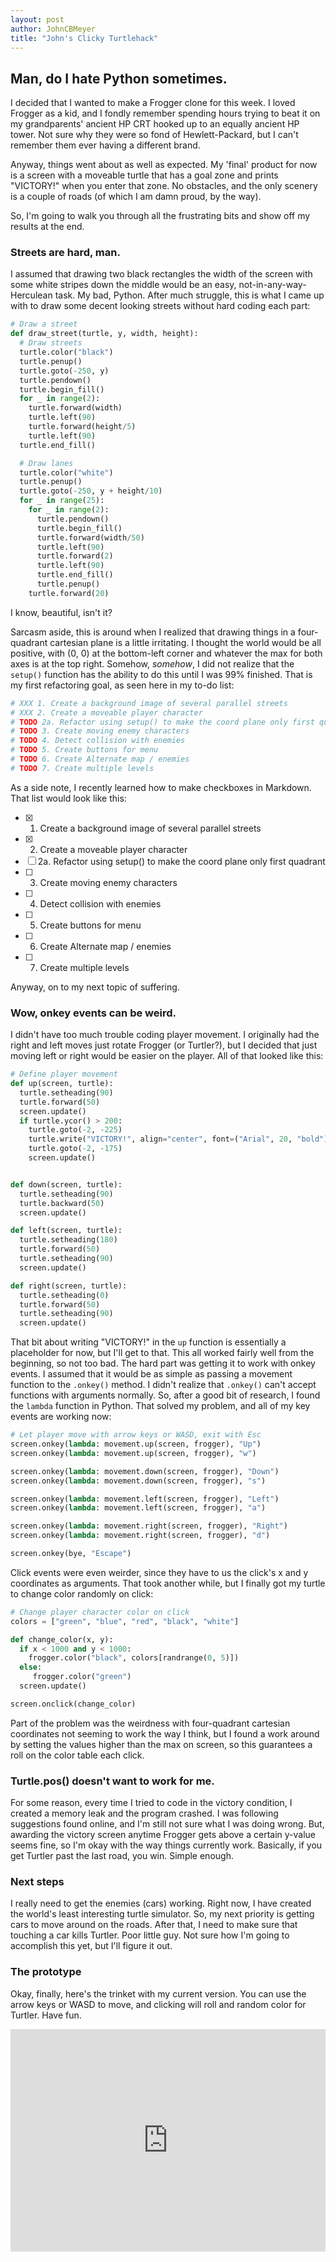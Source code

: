 ```yaml
---
layout: post
author: JohnCBMeyer
title: "John's Clicky Turtlehack"
---
```


## Man, do I hate Python sometimes.
I decided that I wanted to make a Frogger clone for this week. I loved Frogger
as a kid, and I fondly remember spending hours trying to beat it on my grandparents'
ancient HP CRT hooked up to an equally ancient HP tower. Not sure why they were
so fond of Hewlett-Packard, but I can't remember them ever having a different
brand.</br>

Anyway, things went about as well as expected. My 'final' product for now is a
screen with a moveable turtle that has a goal zone and prints "VICTORY!" when
you enter that zone. No obstacles, and the only scenery is a couple of roads (of
which I am damn proud, by the way).</br>

So, I'm going to walk you through all the frustrating bits and show off my results
at the end.</br>

### Streets are hard, man.
I assumed that drawing two black rectangles the width of the screen with some
white stripes down the middle would be an easy, not-in-any-way-Herculean task.
My bad, Python. After much struggle, this is what I came up with to draw some
decent looking streets without hard coding each part:

```python
# Draw a street
def draw_street(turtle, y, width, height):
  # Draw streets
  turtle.color("black")
  turtle.penup()
  turtle.goto(-250, y)
  turtle.pendown()
  turtle.begin_fill()
  for _ in range(2):
    turtle.forward(width)
    turtle.left(90)
    turtle.forward(height/5)
    turtle.left(90)
  turtle.end_fill()

  # Draw lanes
  turtle.color("white")
  turtle.penup()
  turtle.goto(-250, y + height/10)
  for _ in range(25):
    for _ in range(2):
      turtle.pendown()
      turtle.begin_fill()
      turtle.forward(width/50)
      turtle.left(90)
      turtle.forward(2)
      turtle.left(90)
      turtle.end_fill()
      turtle.penup()
    turtle.forward(20)
```

I know, beautiful, isn't it?</br>

Sarcasm aside, this is around when I realized that
drawing things in a four-quadrant cartesian plane is a little irritating. I thought
the world would be all positive, with (0, 0) at the bottom-left corner and whatever
the max for both axes is at the top right. Somehow, *somehow*, I did not realize
that the `setup()` function has the ability to do this until I was 99% finished.
That is my first refactoring goal, as seen here in my to-do list:

```python
# XXX 1. Create a background image of several parallel streets
# XXX 2. Create a moveable player character
# TODO 2a. Refactor using setup() to make the coord plane only first quadrant
# TODO 3. Create moving enemy characters
# TODO 4. Detect collision with enemies
# TODO 5. Create buttons for menu
# TODO 6. Create Alternate map / enemies
# TODO 7. Create multiple levels
```

As a side note, I recently learned how to make checkboxes in Markdown. That list
would look like this:

- [x] 1. Create a background image of several parallel streets
- [x] 2. Create a moveable player character
- [ ] 2a. Refactor using setup() to make the coord plane only first quadrant
- [ ] 3. Create moving enemy characters
- [ ] 4. Detect collision with enemies
- [ ] 5. Create buttons for menu
- [ ] 6. Create Alternate map / enemies
- [ ] 7. Create multiple levels

Anyway, on to my next topic of suffering.

### Wow, onkey events can be weird.
I didn't have too much trouble coding player movement. I originally had the right
and left moves just rotate Frogger (or Turtler?), but I decided that just moving
left or right would be easier on the player. All of that looked like this:

```python
# Define player movement
def up(screen, turtle):
  turtle.setheading(90)
  turtle.forward(50)
  screen.update()
  if turtle.ycor() > 200:
    turtle.goto(-2, -225)
    turtle.write("VICTORY!", align="center", font=("Arial", 20, "bold"))
    turtle.goto(-2, -175)
    screen.update()


def down(screen, turtle):
  turtle.setheading(90)
  turtle.backward(50)
  screen.update()

def left(screen, turtle):
  turtle.setheading(180)
  turtle.forward(50)
  turtle.setheading(90)
  screen.update()

def right(screen, turtle):
  turtle.setheading(0)
  turtle.forward(50)
  turtle.setheading(90)
  screen.update()
```

That bit about writing "VICTORY!" in the `up` function is essentially a placeholder
for now, but I'll get to that. This all worked fairly well from the beginning, so
not too bad. The hard part was getting it to work with onkey events. I assumed
that it would be as simple as passing a movement function to the `.onkey()` method.
I didn't realize that `.onkey()` can't accept functions with arguments normally.
So, after a good bit of research, I found the `lambda` function in Python. That
solved my problem, and all of my key events are working now:

```python
# Let player move with arrow keys or WASD, exit with Esc
screen.onkey(lambda: movement.up(screen, frogger), "Up")
screen.onkey(lambda: movement.up(screen, frogger), "w")

screen.onkey(lambda: movement.down(screen, frogger), "Down")
screen.onkey(lambda: movement.down(screen, frogger), "s")

screen.onkey(lambda: movement.left(screen, frogger), "Left")
screen.onkey(lambda: movement.left(screen, frogger), "a")

screen.onkey(lambda: movement.right(screen, frogger), "Right")
screen.onkey(lambda: movement.right(screen, frogger), "d")

screen.onkey(bye, "Escape")
```

Click events were even weirder, since they have to us the click's x and y coordinates
as arguments. That took another while, but I finally got my turtle to change color
randomly on click:

```python
# Change player character color on click
colors = ["green", "blue", "red", "black", "white"]

def change_color(x, y):
  if x < 1000 and y < 1000:
    frogger.color("black", colors[randrange(0, 5)])
  else:
     frogger.color("green")
  screen.update()

screen.onclick(change_color)
```

Part of the problem was the weirdness with four-quadrant cartesian coordinates
not seeming to work the way I think, but I found a work around by setting the values
higher than the max on screen, so this guarantees a roll on the color table each
click.

### Turtle.pos() doesn't want to work for me.
For some reason, every time I tried to code in the victory condition, I created
a memory leak and the program crashed. I was following suggestions found online,
and I'm still not sure what I was doing wrong. But, awarding the victory screen
anytime Frogger gets above a certain y-value seems fine, so I'm okay with the way
things currently work. Basically, if you get Turtler past the last road, you win.
Simple enough.

### Next steps
I really need to get the enemies (cars) working. Right now, I have created the 
world's least interesting turtle simulator. So, my next priority is getting cars
to move around on the roads. After that, I need to make sure that touching a car
kills Turtler. Poor little guy. Not sure how I'm going to accomplish this yet, but
I'll figure it out.

### The prototype
Okay, finally, here's the trinket with my current version. You can use the arrow
keys or WASD to move, and clicking will roll and random color for Turtler. Have
fun.

<iframe src="https://trinket.io/embed/python/2e445245ba" width="100%" height="356" frameborder="0" marginwidth="0" marginheight="0" allowfullscreen></iframe>
